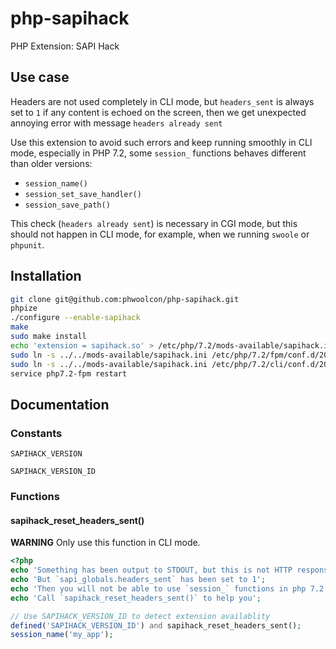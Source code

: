 # php-sapihack

PHP Extension: SAPI Hack
## Use case
Headers are not used completely in CLI mode, but `headers_sent` is always set to `1`
if any content is echoed on the screen, then we get unexpected annoying error with
message `headers already sent`

Use this extension to avoid such errors and keep running smoothly in CLI mode, especially
in PHP 7.2, some `session_` functions behaves different than older versions:

* `session_name()`
* `session_set_save_handler()`
* `session_save_path()`

This check (`headers already sent`) is necessary in CGI mode, but this should not happen
in CLI mode, for example, when we running `swoole` or `phpunit`.

## Installation
```bash
git clone git@github.com:phwoolcon/php-sapihack.git
phpize
./configure --enable-sapihack
make
sudo make install
echo 'extension = sapihack.so' > /etc/php/7.2/mods-available/sapihack.ini
sudo ln -s ../../mods-available/sapihack.ini /etc/php/7.2/fpm/conf.d/20-sapihack.ini
sudo ln -s ../../mods-available/sapihack.ini /etc/php/7.2/cli/conf.d/20-sapihack.ini
service php7.2-fpm restart
```

## Documentation

### Constants
`SAPIHACK_VERSION`

`SAPIHACK_VERSION_ID`

### Functions
#### sapihack_reset_headers_sent()
**WARNING** Only use this function in CLI mode.

```php
<?php
echo 'Something has been output to STDOUT, but this is not HTTP response in CLI mode';
echo 'But `sapi_globals.headers_sent` has been set to 1';
echo 'Then you will not be able to use `session_` functions in php 7.2';
echo 'Call `sapihack_reset_headers_sent()` to help you';

// Use SAPIHACK_VERSION_ID to detect extension availablity
defined('SAPIHACK_VERSION_ID') and sapihack_reset_headers_sent();
session_name('my_app');
```
